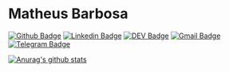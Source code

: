 # Matheus Barbosa

[![Github Badge](https://img.shields.io/badge/-Github-000?style=flat-square&logo=Github&logoColor=white&link=https://github.com/theus-brz)](https://github.com/theus-brz)
[![Linkedin Badge](https://img.shields.io/badge/-LinkedIn-blue?style=flat-square&logo=Linkedin&logoColor=white&link=https://www.linkedin.com/in/souza-matheus/)](https://www.linkedin.com/in/souza-matheus/)
[![DEV Badge](https://img.shields.io/badge/-DEV.to-000?style=flat-square&logo=dev.to&logoColor=white&link=https://dev.to/theusbrz)](https://dev.to/theusbrz)
[![Gmail Badge](https://img.shields.io/badge/-Gmail-c14438?style=flat-square&logo=Gmail&logoColor=white&link=mailto:matheusbrbs@gmail.com)](mailto:matheusbrbs@gmail.com)
[![Telegram Badge](https://img.shields.io/badge/-Telegram-1ca0f1?style=flat-square&labelColor=1ca0f1&logo=telegram&logoColor=white&link=https://t.me/theusbrz)](https://t.me/theusbrz)


[![Anurag's github stats](https://github-readme-stats.vercel.app/api?username=theus-brz&show_icons=true&count_private=true&theme=react)](https://github.com/anuraghazra/github-readme-stats)

<!--
**theus-brz/theus-brz** is a ✨ _special_ ✨ repository because its `README.md` (this file) appears on your GitHub profile.

Here are some ideas to get you started:

- 🔭 I’m currently working on ...
- 🌱 I’m currently learning ...
- 👯 I’m looking to collaborate on ...
- 🤔 I’m looking for help with ...
- 💬 Ask me about ...
- 📫 How to reach me: ...
- 😄 Pronouns: ...
- ⚡ Fun fact: ...
-->
